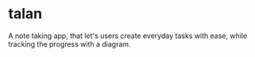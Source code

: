 # talan
A note taking app, that let's users create everyday tasks with ease, while tracking the progress with a diagram.
